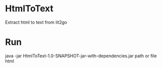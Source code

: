 # HtmlToText
Extract html to text from lit2go

# Run
java -jar HtmlToText-1.0-SNAPSHOT-jar-with-dependencies.jar path or file html

